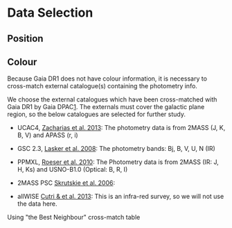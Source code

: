 # Data Selection

## Position

## Colour

Because Gaia DR1 does not have colour information, it is necessary to cross-match external catalogue(s) containing the photometry info.

We choose the external catalogues which have been cross-matched with Gaia DR1 by Gaia DPAC[1]. The externals must cover the galactic plane region, so the below catalogues are selected for further study.

* UCAC4, [Zacharias et al. 2013](https://ui.adsabs.harvard.edu/#abs/2013AJ....145...44Z/abstract):
The photometry data is from 2MASS (J, K, B, V) and APASS (r, i)

* GSC 2.3, [Lasker et al. 2008](https://ui.adsabs.harvard.edu/#abs/2008AJ....136..735L/abstract): 
The photometry bands: Bj, B, V, U, N (IR)

* PPMXL, [Roeser et al. 2010](https://ui.adsabs.harvard.edu/#abs/2010AJ....139.2440R/abstract):
The Photometry data is from 2MASS (IR: J, H, Ks) and USNO-B1.0 (Optical: B, R, I)

* 2MASS PSC [Skrutskie et al. 2006](https://ui.adsabs.harvard.edu/#abs/2006AJ....131.1163S/abstract):

* allWISE [Cutri & et al. 2013](https://ui.adsabs.harvard.edu/#abs/2013yCat.2328....0C/abstract):
This is an infra-red survey, so we will not use the data here.

Using "the Best Neighbour" cross-match table


[1]: https://arxiv.org/abs/1710.06739  "Gaia Data Release 1. Cross-match with external catalogues - Algorithm and results"
